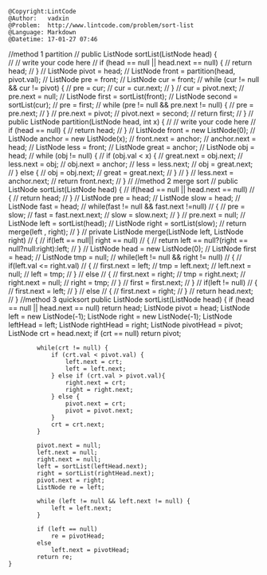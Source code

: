 ```
@Copyright:LintCode
@Author:   vadxin
@Problem:  http://www.lintcode.com/problem/sort-list
@Language: Markdown
@Datetime: 17-01-27 07:46
```

//method 1 partition
    // public ListNode sortList(ListNode head) {  
    //     // write your code here
    //     if (head == null || head.next == null) {
    //         return head;
    //     }
    //     ListNode pivot = head;
    //     ListNode front = partition(head, pivot.val);
    //     ListNode pre = front;
    //     ListNode cur = front;
    //     while (cur != null && cur != pivot) {
    //         pre = cur;
    //         cur = cur.next;
    //     }
    //     cur = pivot.next;
    //     pre.next = null;
    //     ListNode first = sortList(front);
    //     ListNode second = sortList(cur);
    //     pre = first;
    //     while (pre != null && pre.next != null) {
    //         pre = pre.next;
    //     }
    //     pre.next = pivot;
    //     pivot.next = second;
    //     return first;
    // }
    // public ListNode partition(ListNode head, int x) {
    //     // write your code here
    //     if (head == null) {
    //         return head;
    //     }
    //     ListNode front = new ListNode(0);
    //     ListNode anchor = new ListNode(x);
    //     front.next = anchor;
    //     anchor.next = head;
    //     ListNode less = front;
    //     ListNode great = anchor;
    //     ListNode obj = head;
    //     while (obj != null) {
    //         if (obj.val < x) {
    //             great.next = obj.next;
    //             less.next = obj;
    //             obj.next = anchor;
    //             less = less.next;
    //             obj = great.next;
    //         } else {
    //             obj = obj.next;
    //             great = great.next;
    //         }
    //     }
    //     less.next = anchor.next;
    //     return front.next;
    // }
    // //method 2 merge sort
    // public ListNode sortList(ListNode head) {
    //     if(head == null || head.next == null)
    //     {
    //         return head;
    //     }
    //     ListNode pre = head;
    //     ListNode slow = head;
    //     ListNode fast = head;
    //     while(fast != null && fast.next !=null)
    //     {
    //         pre = slow;
    //         fast = fast.next.next;
    //         slow = slow.next;
    //     }
    //     pre.next = null;
    //     ListNode left = sortList(head);
    //     ListNode right = sortList(slow);
    //     return merge(left , right);
    // }
    // private ListNode merge(ListNode left, ListNode right)
    // {
    //     if(left == null|| right == null)
    //     {
    //         return left == null?(right == null?null:right):left;
    //     }
    //     ListNode head = new ListNode(0);
    //     ListNode first = head;
    //     ListNode tmp = null;
    //     while(left != null && right != null)
    //     {
    //         if(left.val <= right.val)
    //         {
    //             first.next = left;
    //             tmp = left.next;
    //             left.next = null;
    //             left = tmp;
    //         }
    //         else
    //         {
    //             first.next = right;
    //             tmp = right.next;
    //             right.next = null;
    //             right = tmp;
    //         }
    //         first = first.next;
    //     }
    //     if(left != null)
    //     {
    //         first.next = left;
    //     }
    //     else
    //     {
    //         first.next = right;
    //     }
    //     return head.next;
    // }
    //method 3 quicksort
    public ListNode sortList(ListNode head) {
            if (head == null || head.next == null)
                return head;
            ListNode pivot = head;
            ListNode left = new ListNode(-1);
            ListNode right = new ListNode(-1);
            ListNode leftHead = left;
            ListNode rightHead = right;
            ListNode pivotHead = pivot;
            ListNode crt = head.next;
            if (crt == null)
                return pivot;

            while(crt != null) {
                if (crt.val < pivot.val) {
                    left.next = crt;
                    left = left.next;
                } else if (crt.val > pivot.val){
                    right.next = crt;
                    right = right.next;
                } else {
                    pivot.next = crt;
                    pivot = pivot.next;
                }
                crt = crt.next;
            }

            pivot.next = null;
            left.next = null;
            right.next = null;
            left = sortList(leftHead.next);
            right = sortList(rightHead.next);
            pivot.next = right;
            ListNode re = left;

            while (left != null && left.next != null) {
                left = left.next;
            }

            if (left == null) 
                re = pivotHead;
            else 
                left.next = pivotHead;
            return re;
    }
